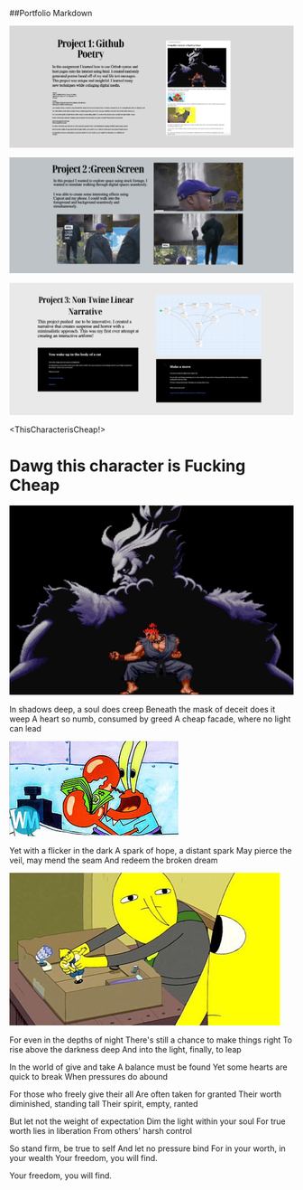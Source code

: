 ##Portfolio Markdown



![Portfolio](Portfolio.png)

![Portfolio2](Portfolio2.png)

![Portfolio3](Portfolio3.png)





 <ThisCharacterisCheap!>
<h1>Dawg this character is Fucking Cheap</h1>

![akuma](akuma.jpg.png)
<html>
<head>
<link rel="stylesheet" href="mystyle.css">
</head>
<body>



<p>In shadows deep, a soul does creep
Beneath the mask of deceit does it weep
A heart so numb, consumed by greed
A cheap facade, where no light can lead
  
![Unknown](mrcrabs.jpg)

Yet with a flicker in the dark
A spark of hope, a distant spark
May pierce the veil, may mend the seam
And redeem the broken dream

![Adventuretime](lemon.jpg)

For even in the depths of night
There's still a chance to make things right
To rise above the darkness deep
And into the light, finally, to leap
</p>

<p>In the world of give and take
A balance must be found
Yet some hearts are quick to break
When pressures do abound

For those who freely give their all
Are often taken for granted
Their worth diminished, standing tall
Their spirit, empty, ranted

But let not the weight of expectation
Dim the light within your soul
For true worth lies in liberation
From others' harsh control

So stand firm, be true to self
And let no pressure bind
For in your worth, in your wealth
Your freedom, you will find.

</p>

</body>
</html>

Your freedom, you will find.
